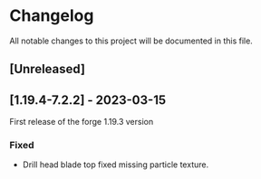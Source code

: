 # Changelog

All notable changes to this project will be documented in this file.

## [Unreleased]

## [1.19.4-7.2.2] - 2023-03-15

First release of the forge 1.19.3 version

### Fixed

- Drill head blade top fixed missing particle texture.